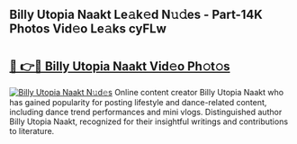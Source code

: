 ## Billy Utopia Naakt Le𝚊k𝚎d N𝚞𝚍es - Part-14K Photos Vid𝚎o Le𝚊ks cyFLw

# <h2><a href="http://fb73mga.evod.top/?m=Billy+Utopia+Naakt">🔗 👉🔴 Billy Utopia Naakt Vid𝚎o Ph𝚘t𝚘s</a></h2>

[![Billy Utopia Naakt N𝚞d𝚎s](https://i.imgur.com/8V9OHl7.gif)](http://fb73mga.evod.top/?m=Billy+Utopia+Naakt)
Online content creator Billy Utopia Naakt who has gained popularity for posting lifestyle and dance-related content, including dance trend performances and mini vlogs. Distinguished author Billy Utopia Naakt, recognized for their insightful writings and contributions to literature. 
